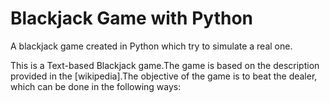 # Blackjack Game with Python

A blackjack game created in Python which try to simulate a real one.

This is a Text-based Blackjack game.The game is based on the description provided in the [wikipedia].The objective of the game is to beat the dealer, which can be done in the following ways:
